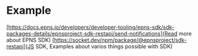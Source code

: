 # Example
[https://docs.epns.io/developers/developer-tooling/epns-sdk/sdk-packages-details/epnsproject-sdk-restapi/send-notifications](Read more about EPNS SDK)
[https://socket.dev/npm/package/@epnsproject/sdk-restapi](JS SDK, Examples about varios things possible with SDK)